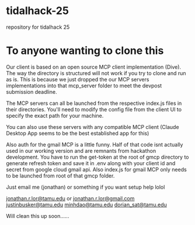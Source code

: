 # tidalhack-25
repository for tidalhack 25

# To anyone wanting to clone this

Our client is based on an open source MCP client implementation (Dive). The way the directory is structured will not work if you try to clone and run as is. This is because we just dropped the our MCP servers implementations into that mcp_server folder to meet the devpost submission deadline.

The MCP servers can all be launched from the respective index.js files in their directories. You'll need to modify the config file from the client UI to specify the exact path for your machine.

You can also use these servers with any compatible MCP client (Claude Desktop App seems to be the best established app for this)

Also auth for the gmail MCP is a little funny. Half of that code isnt actually used in our working version and are remnants from hackathon development. You have to run the get-token at the root of gmcp directory to generate refresh token and save it in .env along with your client id and secret from google cloud gmail api. Also index.js for gmail MCP only needs to be launched from root of that gmcp folder.

Just email me (jonathan) or something if you want setup help lolol

jonathan.r.lor@tamu.edu or jonathan.r.lor@gmail.com
justinbusker@tamu.edu
minhdao@tamu.edu
dorian_sat@tamu.edu


Will clean this up soon......

